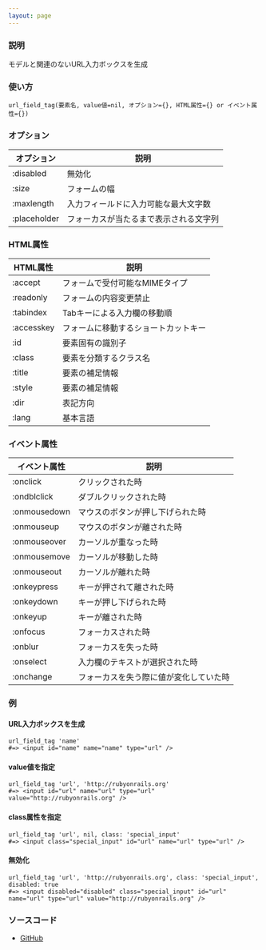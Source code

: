 ```yaml
---
layout: page
---
```


### 説明

モデルと関連のないURL入力ボックスを生成

### 使い方

    url_field_tag(要素名, value値=nil, オプション={}, HTML属性={} or イベント属性={})

### オプション

| オプション   | 説明                                   |
| ------------ | -------------------------------------- |
| :disabled    | 無効化                                 |
| :size        | フォームの幅                           |
| :maxlength   | 入力フィールドに入力可能な最大文字数   |
| :placeholder | フォーカスが当たるまで表示される文字列 |

### HTML属性

| HTML属性   | 説明                                 |
| ---------- | ------------------------------------ |
| :accept    | フォームで受付可能なMIMEタイプ       |
| :readonly  | フォームの内容変更禁止               |
| :tabindex  | Tabキーによる入力欄の移動順          |
| :accesskey | フォームに移動するショートカットキー |
| :id        | 要素固有の識別子                     |
| :class     | 要素を分類するクラス名               |
| :title     | 要素の補足情報                       |
| :style     | 要素の補足情報                       |
| :dir       | 表記方向                             |
| :lang      | 基本言語                             |

### イベント属性

| イベント属性 | 説明                                   |
| ------------ | -------------------------------------- |
| :onclick     | クリックされた時                       |
| :ondblclick  | ダブルクリックされた時                 |
| :onmousedown | マウスのボタンが押し下げられた時       |
| :onmouseup   | マウスのボタンが離された時             |
| :onmouseover | カーソルが重なった時                   |
| :onmousemove | カーソルが移動した時                   |
| :onmouseout  | カーソルが離れた時                     |
| :onkeypress  | キーが押されて離された時               |
| :onkeydown   | キーが押し下げられた時                 |
| :onkeyup     | キーが離された時                       |
| :onfocus     | フォーカスされた時                     |
| :onblur      | フォーカスを失った時                   |
| :onselect    | 入力欄のテキストが選択された時         |
| :onchange    | フォーカスを失う際に値が変化していた時 |

### 例

#### URL入力ボックスを生成

    url_field_tag 'name'
    #=> <input id="name" name="name" type="url" />

#### value値を指定

    url_field_tag 'url', 'http://rubyonrails.org'
    #=> <input id="url" name="url" type="url" value="http://rubyonrails.org" />

#### class属性を指定

    url_field_tag 'url', nil, class: 'special_input'
    #=> <input class="special_input" id="url" name="url" type="url" />

#### 無効化

    url_field_tag 'url', 'http://rubyonrails.org', class: 'special_input', disabled: true
    #=> <input disabled="disabled" class="special_input" id="url" name="url" type="url" value="http://rubyonrails.org" />

### ソースコード

- [GitHub](https://github.com/rails/rails/blob/984c3ef2775781d47efa9f541ce570daa2434a80/actionview/lib/action_view/helpers/form_tag_helper.rb#L806)
